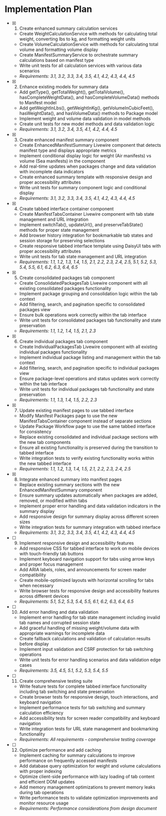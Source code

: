 # Implementation Plan

- [x] 1. Create enhanced summary calculation services
  - Create WeightCalculationService with methods for calculating total weight, converting lbs to kg, and formatting weight units
  - Create VolumeCalculationService with methods for calculating total volume and formatting volume display
  - Create ManifestSummaryService to orchestrate summary calculations based on manifest type
  - Write unit tests for all calculation services with various data scenarios
  - _Requirements: 3.1, 3.2, 3.3, 3.4, 3.5, 4.1, 4.2, 4.3, 4.4, 4.5_

- [x] 2. Enhance existing models for summary data
  - Add getType(), getTotalWeight(), getTotalVolume(), hasCompleteWeightData(), and hasCompleteVolumeData() methods to Manifest model
  - Add getWeightInLbs(), getWeightInKg(), getVolumeInCubicFeet(), hasWeightData(), and hasVolumeData() methods to Package model
  - Implement weight and volume data validation in model methods
  - Create unit tests for new model methods and data validation logic
  - _Requirements: 3.1, 3.2, 3.4, 3.5, 4.1, 4.2, 4.4, 4.5_

- [x] 3. Create enhanced manifest summary component
  - Create EnhancedManifestSummary Livewire component that detects manifest type and displays appropriate metrics
  - Implement conditional display logic for weight (Air manifests) vs volume (Sea manifests) in the component
  - Add real-time updates when packages change and data validation with incomplete data indicators
  - Create enhanced summary template with responsive design and proper accessibility attributes
  - Write unit tests for summary component logic and conditional display
  - _Requirements: 3.1, 3.2, 3.3, 3.4, 3.5, 4.1, 4.2, 4.3, 4.4, 4.5_

- [x] 4. Create tabbed interface container component
  - Create ManifestTabsContainer Livewire component with tab state management and URL integration
  - Implement switchTab(), updateUrl(), and preserveTabState() methods for proper state management
  - Add browser history integration for bookmarkable tab states and session storage for preserving selections
  - Create responsive tabbed interface template using DaisyUI tabs with proper accessibility attributes
  - Write unit tests for tab state management and URL integration
  - _Requirements: 1.1, 1.2, 1.3, 1.4, 1.5, 2.1, 2.2, 2.3, 2.4, 2.5, 5.1, 5.2, 5.3, 5.4, 5.5, 6.1, 6.2, 6.3, 6.4, 6.5_

- [x] 5. Create consolidated packages tab component
  - Create ConsolidatedPackagesTab Livewire component with all existing consolidated packages functionality
  - Implement package grouping and consolidation logic within the tab context
  - Add filtering, search, and pagination specific to consolidated packages view
  - Ensure bulk operations work correctly within the tab interface
  - Write unit tests for consolidated packages tab functionality and state preservation
  - _Requirements: 1.1, 1.2, 1.4, 1.5, 2.1, 2.3_

- [x] 6. Create individual packages tab component
  - Create IndividualPackagesTab Livewire component with all existing individual packages functionality
  - Implement individual package listing and management within the tab context
  - Add filtering, search, and pagination specific to individual packages view
  - Ensure package-level operations and status updates work correctly within the tab interface
  - Write unit tests for individual packages tab functionality and state preservation
  - _Requirements: 1.1, 1.3, 1.4, 1.5, 2.2, 2.3_

- [x] 7. Update existing manifest pages to use tabbed interface
  - Modify Manifest Packages page to use the new ManifestTabsContainer component instead of separate sections
  - Update Package Workflow page to use the same tabbed interface for consistency
  - Replace existing consolidated and individual package sections with the new tab components
  - Ensure all existing functionality is preserved during the transition to tabbed interface
  - Write integration tests to verify existing functionality works within the new tabbed interface
  - _Requirements: 1.1, 1.2, 1.3, 1.4, 1.5, 2.1, 2.2, 2.3, 2.4, 2.5_

- [x] 8. Integrate enhanced summary into manifest pages
  - Replace existing summary sections with the new EnhancedManifestSummary component
  - Ensure summary updates automatically when packages are added, removed, or modified within tabs
  - Implement proper error handling and data validation indicators in the summary display
  - Add responsive design for summary display across different screen sizes
  - Write integration tests for summary integration with tabbed interface
  - _Requirements: 3.1, 3.2, 3.3, 3.4, 3.5, 4.1, 4.2, 4.3, 4.4, 4.5_

- [ ] 9. Implement responsive design and accessibility features
  - Add responsive CSS for tabbed interface to work on mobile devices with touch-friendly tab buttons
  - Implement keyboard navigation support for tabs using arrow keys and proper focus management
  - Add ARIA labels, roles, and announcements for screen reader compatibility
  - Create mobile-optimized layouts with horizontal scrolling for tabs when necessary
  - Write browser tests for responsive design and accessibility features across different devices
  - _Requirements: 5.1, 5.2, 5.3, 5.4, 5.5, 6.1, 6.2, 6.3, 6.4, 6.5_

- [ ] 10. Add error handling and data validation
  - Implement error handling for tab state management including invalid tab names and corrupted session state
  - Add graceful handling of missing weight/volume data with appropriate warnings for incomplete data
  - Create fallback calculations and validation of calculation results before display
  - Implement input validation and CSRF protection for tab switching operations
  - Write unit tests for error handling scenarios and data validation edge cases
  - _Requirements: 3.5, 4.5, 5.1, 5.2, 5.3, 5.4, 5.5_

- [ ] 11. Create comprehensive testing suite
  - Write feature tests for complete tabbed interface functionality including tab switching and state preservation
  - Create browser tests for responsive design, touch interactions, and keyboard navigation
  - Implement performance tests for tab switching and summary calculation efficiency
  - Add accessibility tests for screen reader compatibility and keyboard navigation
  - Write integration tests for URL state management and bookmarking functionality
  - _Requirements: All requirements - comprehensive testing coverage_

- [ ] 12. Optimize performance and add caching
  - Implement caching for summary calculations to improve performance on frequently accessed manifests
  - Add database query optimization for weight and volume calculations with proper indexing
  - Optimize client-side performance with lazy loading of tab content and efficient DOM updates
  - Add memory management optimizations to prevent memory leaks during tab operations
  - Write performance tests to validate optimization improvements and monitor resource usage
  - _Requirements: Performance considerations from design document_